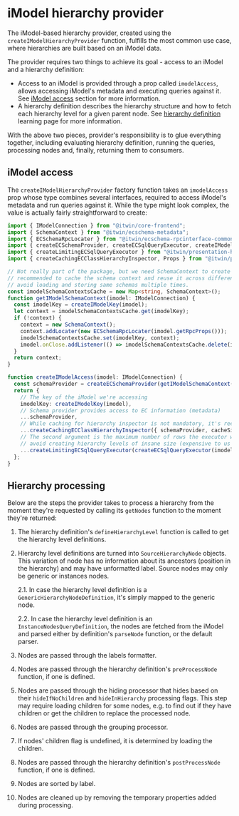 # iModel hierarchy provider

The iModel-based hierarchy provider, created using the `createIModelHierarchyProvider` function, fulfills the most common use case, where hierarchies are built based on an iModel data.

The provider requires two things to achieve its goal - access to an iModel and a hierarchy definition:

- Access to an iModel is provided through a prop called `imodelAccess`, allows accessing iModel's metadata and executing queries against it. See [iModel access](#imodel-access) section for more information.
- A hierarchy definition describes the hierarchy structure and how to fetch each hierarchy level for a given parent node. See [hierarchy definition](./HierarchyDefinition.md) learning page for more information.

With the above two pieces, provider's responsibility is to glue everything together, including evaluating hierarchy definition, running the queries, processing nodes and, finally, returning them to consumers.

## iModel access

The `createIModelHierarchyProvider` factory function takes an `imodelAccess` prop whose type combines several interfaces, required to access iModel's metadata and run queries against it. While the type might look complex, the value is actually fairly straightforward to create:

<!-- [[include: [Presentation.Hierarchies.IModelAccessImports, Presentation.Hierarchies.IModelAccess], ts]] -->
<!-- BEGIN EXTRACTION -->

```ts
import { IModelConnection } from "@itwin/core-frontend";
import { SchemaContext } from "@itwin/ecschema-metadata";
import { ECSchemaRpcLocater } from "@itwin/ecschema-rpcinterface-common";
import { createECSchemaProvider, createECSqlQueryExecutor, createIModelKey } from "@itwin/presentation-core-interop";
import { createLimitingECSqlQueryExecutor } from "@itwin/presentation-hierarchies";
import { createCachingECClassHierarchyInspector, Props } from "@itwin/presentation-shared";

// Not really part of the package, but we need SchemaContext to create a hierarchy provider. It's
// recommended to cache the schema context and reuse it across different application's components to
// avoid loading and storing same schemas multiple times.
const imodelSchemaContextsCache = new Map<string, SchemaContext>();
function getIModelSchemaContext(imodel: IModelConnection) {
  const imodelKey = createIModelKey(imodel);
  let context = imodelSchemaContextsCache.get(imodelKey);
  if (!context) {
    context = new SchemaContext();
    context.addLocater(new ECSchemaRpcLocater(imodel.getRpcProps()));
    imodelSchemaContextsCache.set(imodelKey, context);
    imodel.onClose.addListener(() => imodelSchemaContextsCache.delete(imodelKey));
  }
  return context;
}

function createIModelAccess(imodel: IModelConnection) {
  const schemaProvider = createECSchemaProvider(getIModelSchemaContext(imodel));
  return {
    // The key of the iModel we're accessing
    imodelKey: createIModelKey(imodel),
    // Schema provider provides access to EC information (metadata)
    ...schemaProvider,
    // While caching for hierarchy inspector is not mandatory, it's recommended to use it to improve performance
    ...createCachingECClassHierarchyInspector({ schemaProvider, cacheSize: 100 }),
    // The second argument is the maximum number of rows the executor will return - this allows us to
    // avoid creating hierarchy levels of insane size (expensive to us and useless to users)
    ...createLimitingECSqlQueryExecutor(createECSqlQueryExecutor(imodel), 1000),
  };
}
```

<!-- END EXTRACTION -->

## Hierarchy processing

Below are the steps the provider takes to process a hierarchy from the moment they're requested by calling its `getNodes` function to the moment they're returned:

1. The hierarchy definition's `defineHierarchyLevel` function is called to get the hierarchy level definitions.

2. Hierarchy level definitions are turned into `SourceHierarchyNode` objects. This variation of node has no information about its ancestors (position in the hierarchy) and may have unformatted label. Source nodes may only be generic or instances nodes.

   2.1. In case the hierarchy level definition is a `GenericHierarchyNodeDefinition`, it's simply mapped to the generic node.

   2.2. In case the hierarchy level definition is an `InstanceNodesQueryDefinition`, the nodes are fetched from the iModel and parsed either by definition's `parseNode` function, or the default parser.

3. Nodes are passed through the labels formatter.

4. Nodes are passed through the hierarchy definition's `preProcessNode` function, if one is defined.

5. Nodes are passed through the hiding processor that hides based on their `hideIfNoChildren` and `hideInHierarchy` processing flags. This step may require loading children for some nodes, e.g. to find out if they have children or get the children to replace the processed node.

6. Nodes are passed through the grouping processor.

7. If nodes' children flag is undefined, it is determined by loading the children.

8. Nodes are passed through the hierarchy definition's `postProcessNode` function, if one is defined.

9. Nodes are sorted by label.

10. Nodes are cleaned up by removing the temporary properties added during processing.
